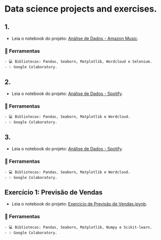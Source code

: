 # Data science projects and exercises.

## 1. 
  - Leia o notebook do projeto: [Análise de Dados - Amazon Music](https://github.com/barbaramit/jogando-os-dados/blob/main/An%C3%A1lise_de_Dados_Amazon_Music.ipynb).

###  🚀 Ferramentas 

    - 💻 Bibliotecas: Pandas, Seaborn, Matplotlib, Wordcloud e Selenium.
    - 💡 Google Colaboratory.

## 2. 
  - Leia o notebook do projeto: [Análise de Dados - Spotify](https://github.com/barbaramit/jogando-os-dados/blob/main/An%C3%A1lise_de_Dados_Spotify.ipynb).

###  🚀 Ferramentas 

    - 💻 Bibliotecas: Pandas, Seaborn, Matplotlib e Wordcloud.
    - 💡 Google Colaboratory.
    
## 3. 
  - Leia o notebook do projeto: [Análise de Dados - Spotify](https://github.com/barbaramit/jogando-os-dados/blob/main/An%C3%A1lise_de_Dados_Spotify.ipynb).

###  🚀 Ferramentas 

    - 💻 Bibliotecas: Pandas, Seaborn, Matplotlib e Wordcloud.
    - 💡 Google Colaboratory.    
    
 ## Exercício 1: Previsão de Vendas
  - Leia o notebook do projeto: [Exercício de Previsão de Vendas.ipynb](https://github.com/barbaramit/data_projects/blob/main/Exerc%C3%ADcio_de_Previs%C3%A3o_de_Vendas.ipynb).

###  🚀 Ferramentas 

    - 💻 Bibliotecas: Pandas, Seaborn, Matplotlib, Numpy e Scikit-learn.
    - 💡 Google Colaboratory.
  
